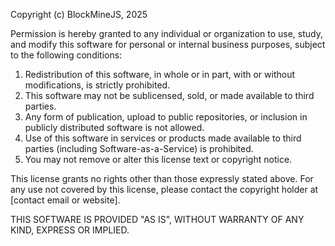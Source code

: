 Copyright (c) BlockMineJS, 2025

Permission is hereby granted to any individual or organization to use, study, and modify this software for personal or internal business purposes, subject to the following conditions:

1. Redistribution of this software, in whole or in part, with or without modifications, is strictly prohibited.
2. This software may not be sublicensed, sold, or made available to third parties.
3. Any form of publication, upload to public repositories, or inclusion in publicly distributed software is not allowed.
4. Use of this software in services or products made available to third parties (including Software-as-a-Service) is prohibited.
5. You may not remove or alter this license text or copyright notice.

This license grants no rights other than those expressly stated above. For any use not covered by this license, please contact the copyright holder at [contact email or website].

THIS SOFTWARE IS PROVIDED "AS IS", WITHOUT WARRANTY OF ANY KIND, EXPRESS OR IMPLIED.
